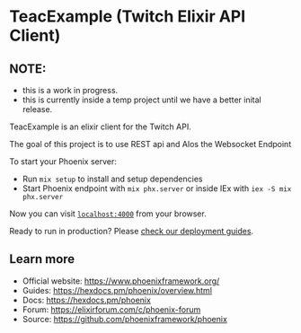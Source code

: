 # TeacExample (Twitch Elixir API Client)

## NOTE:
* this is a work in progress.
* this is currently inside a temp project until we have a better inital release.

TeacExample is an elixir client for the Twitch API.

The goal of this project is to use REST api and Alos the Websocket Endpoint


To start your Phoenix server:

  * Run `mix setup` to install and setup dependencies
  * Start Phoenix endpoint with `mix phx.server` or inside IEx with `iex -S mix phx.server`

Now you can visit [`localhost:4000`](http://localhost:4000) from your browser.

Ready to run in production? Please [check our deployment guides](https://hexdocs.pm/phoenix/deployment.html).

## Learn more

  * Official website: https://www.phoenixframework.org/
  * Guides: https://hexdocs.pm/phoenix/overview.html
  * Docs: https://hexdocs.pm/phoenix
  * Forum: https://elixirforum.com/c/phoenix-forum
  * Source: https://github.com/phoenixframework/phoenix
